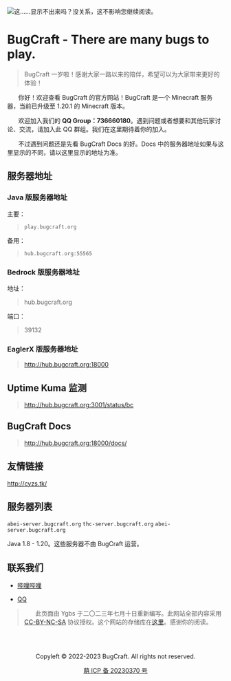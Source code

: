 
![这……显示不出来吗？没关系，这不影响您继续阅读。](bugcraft.png)

# BugCraft - There are many bugs to play.

> BugCraft 一岁啦！感谢大家一路以来的陪伴，希望可以为大家带来更好的体验！

ㅤㅤ你好！欢迎查看 BugCraft 的官方网站！BugCraft 是一个 Minecraft 服务器，当前已升级至 1.20.1 的 Minecraft 版本。

ㅤㅤ欢迎加入我们的 **QQ Group：736660180**。遇到问题或者想要和其他玩家讨论、交流，请加入此 QQ 群组。我们在这里期待着你的加入。

ㅤㅤ不过遇到问题还是先看 BugCraft Docs 的好。Docs 中的服务器地址如果与这里显示的不同，请以这里显示的地址为准。

## 服务器地址

### Java 版服务器地址

主要：
> `play.bugcraft.org`

备用：
> `hub.bugcraft.org:55565`

### Bedrock 版服务器地址

地址：
> hub.bugcraft.org

端口：
> 39132

### EaglerX 版服务器地址

> http://hub.bugcraft.org:18000

## Uptime Kuma 监测

> http://hub.bugcraft.org:3001/status/bc

## BugCraft Docs

> http://hub.bugcraft.org:18000/docs/

## 友情链接

http://cyzs.tk/

## 服务器列表

`abei-server.bugcraft.org`
`thc-server.bugcraft.org`
`abei-server.bugcraft.org`

Java 1.8 - 1.20。这些服务器不由 BugCraft 运营。

## 联系我们

* [哔哩哔哩](https://b23.tv/HpmgYKV)

* [QQ](https://qm.qq.com/cgi-bin/qm/qr?k=AxC2P5uPaRHre7Mv4b_xy8J7MPW9iCMK&jump_from=webapi&authKey=/+l3d1mKlpY5DCeXJ+qmDjiMoa/h4F4boPJhz6GeKJocNyXkmWR/z+oFvCT+r3CE)

> ㅤㅤ此页面由 Ygbs 于二〇二三年七月十日重新编写。此网站全部内容采用 [CC-BY-NC-SA](https://creativecommons.org/licenses/by-nc-sa/4.0/deed.zh) 协议授权。这个网站的存储库在[这里](https://github.com/Bug-Craft/bugcraft.org)。感谢你的阅读。

ㅤ
<div style="display: flex; justify-content: center; align-items: center">
    <p>Copyleft © 2022-2023 BugCraft. All rights not reserved.</p>
</div>

<div style="display: flex; justify-content: center; align-items: center">
    <a href="https://icp.gov.moe/?keyword=20230370" target="_blank">萌 ICP 备 20230370 号</a>
</div>
ㅤ
